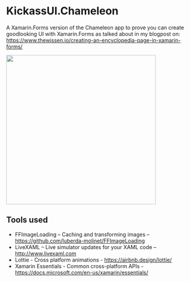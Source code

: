 # KickassUI.Chameleon
A Xamarin.Forms version of the Chameleon app to prove you can create goodlooking UI with Xamarin.Forms as talked about in my blogpost on: https://www.thewissen.io/creating-an-encyclopedia-page-in-xamarin-forms/

<img src="https://github.com/sthewissen/KickassUI.Chameleon/blob/master/image.png" width="400px" style="max-width:400px;" />

## Tools used
- FFImageLoading – Caching and transforming images – https://github.com/luberda-molinet/FFImageLoading
- LiveXAML – Live simulator updates for your XAML code – http://www.livexaml.com
- Lottie - Cross platform animations - https://airbnb.design/lottie/
- Xamarin Essentials - Common cross-platform APIs - https://docs.microsoft.com/en-us/xamarin/essentials/
